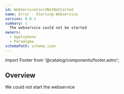 ```yaml
---
id: WebServiceCouldNotBeStarted
name: Error - Starting Webservice
version: 0.0.1
summary: |
  The webservice could not be started
owners:
  - bgeluykens
  - Paradigma
schemaPath: schema.json
---
```


import Footer from '@catalog/components/footer.astro';

## Overview

We could not start the webservice

<NodeGraph />

<SchemaViewer file="schema.json" title="JSON Schema" maxHeight="500" />